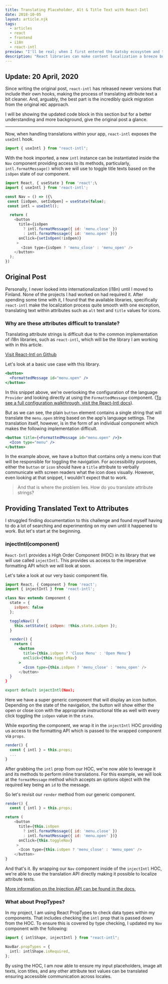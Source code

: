 ```yaml
---
title: Translating Placeholder, Alt & Title Text with React-Intl
date: 2018-10-05
layout: article.njk
tags:
  - articles
  - react
  - frontend
  - i18n
  - react-intl
preview: "I'll be real; when I first entered the Gatsby ecosystem and tried to load my first image, I was like 'whaaaaaaat?'. And if I was that befuddled trying to load a single picture, how in the world was I going to wrangle Gatsby Image into handling fluid art-directed images, compression, and formatting with broad support?"
description: "React libraries can make content localization a breeze but a struggle with attribute text. Using React-Intl let’s walk through translating our alt tags and input placeholders."
---
```


## Update: 20 April, 2020

Since writing the original post, `react-intl` has released newer versions that include their own hooks, making the process of translating attribute text a bit cleaner. And, arguably, the best part is the incredibly quick migration from the original `HOC` approach.

I will be showing the updated code block in this section but for a better understanding and more background, give the original post a glance.

---

Now, when handling translations within your app, `react-intl` exposes the `useIntl` hook.

```js
import { useIntl } from "react-intl";
```

With the hook imported, a new `intl` instance can be instantiated inside the `Nav` component providing access to its methods, particularly, `intl.formatMessage()` which we will use to toggle title texts based on the `isOpen` state of our component.

```js
import React, { useState } from 'react';\
import { useIntl } from 'react-intl';

const Nav = () => ({\
 const [isOpen, setIsOpen] = useState(false);
 const intl = useIntl();

  return (
    <button
      title={isOpen
        ? intl.formatMessage({ id: 'menu.close' })
        : intl.formatMessage({ id: 'menu.open' })}
      onClick={setIsOpen(!isOpen)}
     >
       <Icon type={isOpen ? 'menu_close' : 'menu_open' />
    </button>
  );
})
```

## Original Post

Personally, I never looked into internationalization (i18n) until I moved to Finland. None of the projects I had worked on had required it. After spending some time with it, I found that the available libraries, specifically `react-intl` make the localization process quite smooth with one exception, translating text within attributes such as `alt` text and `title` values for icons.

### Why are these attributes difficult to translate?

Translating attribute strings is difficult due to the common implementation of i18n libraries, such as `react-intl`, which will be the library I am working with in this article.

[Visit React-Intl on Github](https://github.com/yahoo/react-intl)

Let's look at a basic use case with this library.

```jsx
<button>
  <FormattedMessage id="menu.open" />
</button>
```

In this snippet above, we're overlooking the configuration of the language `Provider` and looking directly at using the `FormattedMessage` component. ([To see a full configuration walkthrough, visit the React-Intl docs](https://github.com/yahoo/react-intl/wiki)).

But as we can see, the plain `button` element contains a single string that will translate the `menu.open` string based on the app's language settings. The translation itself, however, is in the form of an individual component which makes the following implementation difficult.

```jsx
<button title={<FormattedMessage id="menu.open" />}>
  <Icon type="menu" />
</button>
```

In the example above, we have a button that contains only a menu icon that will be responsible for toggling the navigation. For accessibility purposes, either the `button` or `icon` should have a `title` attribute to verbally communicate with screen readers what the icon does visually. However, even looking at that snippet, I wouldn't expect that to work.

> And that is where the problem lies. How do you translate attribute strings?

## Providing Translated Text to Attributes

I struggled finding documentation to this challenge and found myself having to do a lot of searching and experimenting on my own until it happened to work. But let's start at the beginning.

### injectIntl(component)

`React-Intl` provides a High Order Component (HOC) in its library that we will use called `injectIntl`. This provides us access to the imperative formatting API which we will look at soon.

Let's take a look at our very basic component file.

```jsx
import React, { Component } from 'react';
import { injectIntl } from 'react-intl';

class Nav extends Component {
  state = {
    isOpen: false
  };

  toggleNav() {
    this.setState({ isOpen: !this.state.isOpen });
  }

  render() {
    return (
      <button
        title={this.isOpen ? 'Close Menu' : 'Open Menu'}
        onClick={this.toggleNav}
      >
        <Icon type={this.isOpen ? 'menu_close' : 'menu_open' />
      </button>
  }
}

export default injectIntl(Nav);
```

Here we have a super generic component that will display an icon button. Depending on the state of the navigation, the button will show either the open or close icon with the appropriate instructional title as well with every click toggling the `isOpen` value in the `state`.

While exporting the component, we wrap it in the `injectIntl` HOC providing us access to the formatting API which is passed to the wrapped component via `props`.

```js
render() {
  const { intl } = this.props;
  ...
}
```

After grabbing the `intl` prop from our HOC, we're now able to leverage it and its methods to perform inline translations. For this example, we will look at the `formatMessage` method which accepts an options object with the required key being an `id` to the message.

So let's revisit our `render` method from our generic component.

```js
render() {
  const { intl } = this.props;

return (
    <button
      title={this.isOpen
        ? intl.formatMessage({ id: 'menu.close' })
        : intl.formatMessage({ id: 'menu.open' })}
      onClick={this.toggleNav}
     >
      <Icon type={this.isOpen ? 'menu_close' : 'menu_open' />
    </button>
}
```

And that's it. By wrapping our `Nav` component inside of the `injectIntl` HOC, we're able to use the translation API directly making it possible to localize attribute texts.

[More information on the Injection API can be found in the docs.](https://github.com/yahoo/react-intl/wiki/API#injection-api)

### What about PropTypes?

In my project, I am using React PropTypes to check data types within my components. That includes checking the `intl` prop that is passed down from the HOC. To ensure this is covered by type checking, I updated my `Nav` component with the following:

```ts
import { intlShape, injectIntl } from "react-intl";

NavBar.propTypes = {
  intl: intlShape.isRequired,
};
```

By using the HOC, I am now able to ensure my input placeholders, image alt texts, icon titles, and any other attribute text values can be translated ensuring accessible communication across locales.
